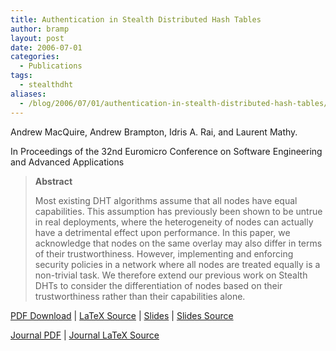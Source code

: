 ```yaml
---
title: Authentication in Stealth Distributed Hash Tables
author: bramp
layout: post
date: 2006-07-01
categories:
  - Publications
tags:
  - stealthdht
aliases:
  - /blog/2006/07/01/authentication-in-stealth-distributed-hash-tables/
---
```

Andrew MacQuire, Andrew Brampton, Idris A. Rai, and Laurent Mathy.

In Proceedings of the 32nd Euromicro Conference on Software Engineering and Advanced Applications

> **Abstract**
> 
> Most existing DHT algorithms assume that all nodes have equal capabilities. This assumption has previously been shown to be untrue in real deployments, where the heterogeneity of nodes can actually have a detrimental effect upon performance. In this paper, we acknowledge that nodes on the same overlay may also differ in terms of their trustworthiness. However, implementing and enforcing security policies in a network where all nodes are treated equally is a non-trivial task. We therefore extend our previous work on Stealth DHTs to consider the differentiation of nodes based on their trustworthiness rather than their capabilities alone.

[PDF Download][1] | [LaTeX Source][2] | [Slides][3] | [Slides Source][4]

[Journal PDF][5] | [Journal LaTeX Source][6]

 [1]: https://github.com/bramp/publication/raw/master/stealth-dht/Euromicro2006/Camera%20Ready/MacQuireA-Authentication.pdf
 [2]: https://github.com/bramp/publication/tree/master/stealth-dht/Euromicro2006
 [3]: https://github.com/bramp/publication/raw/master/stealth-dht/Euromicro2006-slides/authslides.pdf
 [4]: https://github.com/bramp/publication/tree/master/stealth-dht/Euromicro2006-slides
 [5]: https://github.com/bramp/publication/raw/master/stealth-dht/Euromicro2006/Journal%20Version/JSA-S-07-00036-1.pdf
 [6]: https://github.com/bramp/publication/tree/master/stealth-dht/Euromicro2006/Journal%20Version
